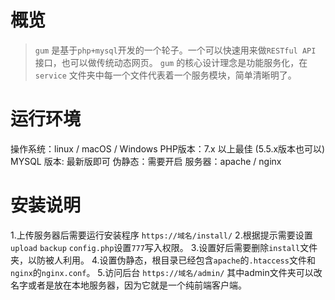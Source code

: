 # 概览
> `gum` 是基于`php+mysql`开发的一个轮子。一个可以快速用来做`RESTful API` 接口，也可以做传统动态网页。 `gum`  的核心设计理念是功能服务化，在`service` 文件夹中每一个文件代表着一个服务模块，简单清晰明了。

# 运行环境

操作系统：linux / macOS / Windows
PHP版本：7.x 以上最佳 (5.5.x版本也可以)
MYSQL 版本: 最新版即可
伪静态：需要开启
服务器：apache / nginx

# 安装说明

1.上传服务器后需要运行安装程序 `https://域名/install/`
2.根据提示需要设置`upload` `backup` `config.php`设置`777`写入权限。
3.设置好后需要删除`install`文件夹，以防被人利用。
4.设置伪静态，根目录已经包含`apache`的`.htaccess`文件和`nginx`的`nginx.conf`。
5.访问后台 `https://域名/admin/` 其中admin文件夹可以改名字或者是放在本地服务器，因为它就是一个纯前端客户端。


